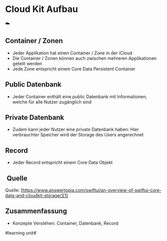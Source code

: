 # Cloud Kit Aufbau
☁️

## Container / Zonen
- Jeder Applikation hat einen Container / Zone in der iCloud 
- Die Container / Zonen können auch zwischen mehreren Applikationen geteilt werden
- Jede Zone entspricht einem Core Data Persistent Container

## Public Datenbank
- Jeder Container enthält eine public Datenbank mit Informationen, welche für alle Nutzer zugänglich sind

## Private Datenbank
- Zudem kann jeder Nutzer eine private Datenbank haben: Hier verbrauchter Speicher wird der Storage des Users angerechnet

## Record
- Jeder Record entspricht einem Core Data Objekt

##  Quelle
Quelle: [https://www.answertopia.com/swiftui/an-overview-of-swiftui-core-data-and-cloudkit-storage/][1]


## Zusammenfassung
- Konzepte Verstehen: Container, Datenbank, Record

[1]:	https://www.answertopia.com/swiftui/an-overview-of-swiftui-core-data-and-cloudkit-storage/

#learning unit#